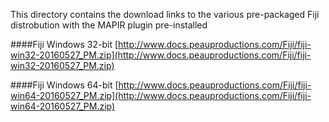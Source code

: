 This directory contains the download links to the various pre-packaged Fiji distrobution with the MAPIR plugin pre-installed

####Fiji Windows 32-bit
[http://www.docs.peauproductions.com/Fiji/fiji-win32-20160527_PM.zip](http://www.docs.peauproductions.com/Fiji/fiji-win32-20160527_PM.zip)

####Fiji Windows 64-bit
[http://www.docs.peauproductions.com/Fiji/fiji-win64-20160527_PM.zip](http://www.docs.peauproductions.com/Fiji/fiji-win64-20160527_PM.zip)
